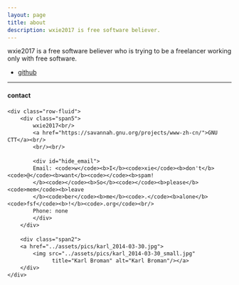 ```yaml
---
layout: page
title: about
description: wxie2017 is free software believer.
---
```


wxie2017 is a free software believer who is trying to be a freelancer working only with free software.

- [github](https://github.com/wxie2017)<br/>

---

<div class="container">
<h4><a name="contact"></a>contact</h4>

    <div class="row-fluid">
        <div class="span5">
            wxie2017<br/>
            <a href="https://savannah.gnu.org/projects/www-zh-cn/">GNU CTT</a><br/>
            <br/><br/>

            <div id="hide_email">
            Email: <code>w</code><b>I</b><code>xie</code><b>don't</b><code>@</code><b>want</b><code></code><b>spam!
            </b><code></code><b>So</b><code></code><b>please</b><code>mem</code><b>leave
            </b><code>ber</code><b>me</b><code>.</code><b>alone</b><code>fsf</code><b>!</b><code>.org</code><br/>
            Phone: none
            </div>
        </div>

        <div class="span2">
        <a href="../assets/pics/karl_2014-03-30.jpg">
            <img src="../assets/pics/karl_2014-03-30_small.jpg"
                  title="Karl Broman" alt="Karl Broman"/></a>
        </div>
    </div>
</div>
